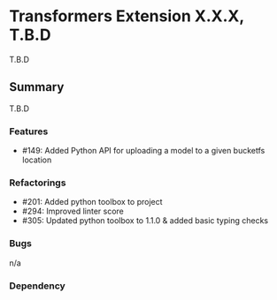 # Transformers Extension X.X.X, T.B.D

T.B.D

## Summary

T.B.D

### Features

 - #149: Added Python API for uploading a model to a given bucketfs location

### Refactorings

 - #201: Added python toolbox to project
 - #294: Improved linter score
 - #305: Updated python toolbox to 1.1.0 & added basic typing checks

### Bugs

 n/a

### Dependency 

